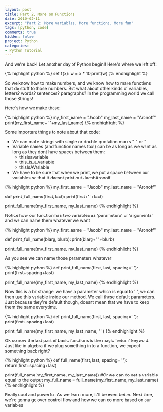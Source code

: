 ```yaml
---
layout: post
title: Part 2, More on Functions
date: 2016-05-11
excerpt: "Part 2: More variables. More functions. More fun"
tags: [python, code]
comments: true
hidden: false
project: Python
categories:
- Python Tutorial
---
```


And we're back! Let another day of Python begin!! 
Here's where we left off:

{% highlight python %}
  def f(x):
    w = x * 10
    print(w)
{% endhighlight %}

So we know how to make numbers, and we know how to make functions that do stuff to those numbers. But what about other kinds of variables, letters? words? sentences? paragraphs? In the programming world we call those Strings!

Here's how we make those:

{% highlight python %}
my_first_name = "Jacob"
my_last_name = "Aronoff"
print(my_first_name+' '+my_last_name)
{% endhighlight %}

Some important things to note about that code:

* We can make strings with single or double quotation marks " " or ''
* Variable names (and function names too!) can be as long as we want as long as they dont have spaces between them:
  * thisisavariable
  * this_is_a_variable
  * thisIsAVariable
* We have to be sure that when we print, we put a space between our variables so that it doesnt print out JacobAronoff

{% highlight python %}
my_first_name = "Jacob"
my_last_name = "Aronoff"

def print_full_name(first, last):
  print(first+' '+last)

print_full_name(my_first_name, my_last_name)
{% endhighlight %}

Notice how our function has two variables as 'parameters' or 'arguments' and we can name them whatever we want 

{% highlight python %}
my_first_name = "Jacob"
my_last_name = "Aronoff"

def print_full_name(blarg, blurb):
  print(blarg+' '+blurb)

print_full_name(my_first_name, my_last_name)
{% endhighlight %}

As you see we can name those parameters whatever

{% highlight python %}
def print_full_name(first, last, spacing=' '):
  print(first+spacing+last)

print_full_name(my_first_name, my_last_name)
{% endhighlight %}

Now this is a bit strange, we have a parameter which is equal to ' ', we can then use this variable inside our method. We call these default parameters. Just because they're default though, doesnt mean that we have to keep them the same everytime.

{% highlight python %}
def print_full_name(first, last, spacing=' '):
  print(first+spacing+last)

print_full_name(my_first_name, my_last_name, '      ')
{% endhighlight %}

Ok so now the last part of basic functions is the magic 'return' keyword. Just like in algebra if we plug something in to a function, we expect something back right?

{% highlight python %}
def full_name(first, last, spacing=' '):
  return(first+spacing+last)

print(full_name(my_first_name, my_last_name))
#Or we can do set a variable equal to the output
my_full_name = full_name(my_first_name, my_last_name)
{% endhighlight %}

Really cool and powerful. As we learn more, it'll be even better. Next time, we're gonna go over control flow and how we can do more based on our variables
